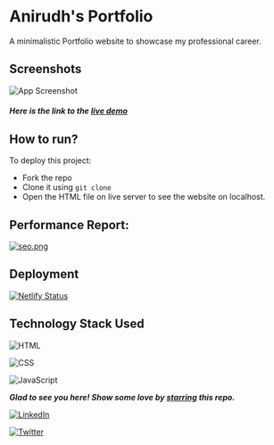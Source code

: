 
# Anirudh's Portfolio

A minimalistic Portfolio website to showcase my professional career.

## Screenshots

![App Screenshot](https://i.postimg.cc/c4szDvMS/portfolio.webp)

##### **Here is the link to the [live demo](https://anirudhpanda.me/)**
## How to run?

To deploy this project:
- Fork the repo
- Clone it using `git clone`
- Open the HTML file on live server to see the website on localhost.

## Performance Report:
[![seo.png](https://i.postimg.cc/v8r0J5GK/seo.png)](https://postimg.cc/LhskfYYk)

## Deployment

[![Netlify Status](https://api.netlify.com/api/v1/badges/2b544ece-d26c-4bcc-8af9-963295c67bbd/deploy-status)](https://app.netlify.com/sites/anirudhpanda/deploys)
  
## Technology Stack Used

![HTML](https://img.shields.io/badge/frontend-html-orange.svg?logo=html5&style=flat-square) 

![CSS](https://img.shields.io/badge/frontend-css-yellowgreen.svg?logo=css3&style=flat-square)

![JavaScript](https://img.shields.io/badge/frontend-javascript-blue.svg?logo=javascript&style=flat-square) 



***Glad to see you here! Show some love by [starring](https://github.com/AnirudhPanda/Anirudh-Panda-Portfolio) this repo.***

[![LinkedIn](https://img.shields.io/static/v1.svg?label=connect&message=@anirudhpanda&color=grey&logo=linkedin&style=flat&logoColor=white&colorA=blue)](https://www.linkedin.com/in/anirudhpanda/)

[![Twitter](https://img.shields.io/static/v1.svg?label=connect&message=@anirudhpandaaa&color=grey&logo=twitter&style=flat&logoColor=white&colorA=blue)](https://twitter.com/anirudhpandaaa)
